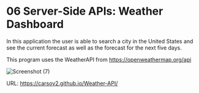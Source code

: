 # 06 Server-Side APIs: Weather Dashboard

In this application the user is able to search a city in the United States and see the current forecast
as well as the forecast for the next five days.

This program uses the WeatherAPI from https://openweathermap.org/api

![Screenshot (7)](https://github.com/Carsov2/Weather-API/assets/114614370/a4773dc8-a02f-4819-9f77-cfc0891263f5)

URL: https://carsov2.github.io/Weather-API/


